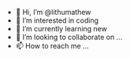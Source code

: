 - 👋 Hi, I’m @lithumathew
- 👀 I’m interested in coding 
- 🌱 I’m currently learning new 
- 💞️ I’m looking to collaborate on ...
- 📫 How to reach me ...

<!---
lithumathew/lithumathew is a ✨ special ✨ repository because its `README.md` (this file) appears on your GitHub profile.
You can click the Preview link to take a look at your changes.
--->

